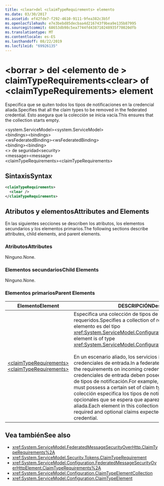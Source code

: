 ```yaml
---
title: <clear>del <claimTypeRequirements> elemento
ms.date: 03/30/2017
ms.assetid: ef42fde7-f292-4610-9111-9fea382c3b5f
ms.openlocfilehash: e7e3bebd85decbaa4d216743f9bea9e135b87995
ms.sourcegitcommit: 68653db98c5ea7744fd438710248935f70020dfb
ms.translationtype: MT
ms.contentlocale: es-ES
ms.lasthandoff: 08/22/2019
ms.locfileid: "69926135"
---
```

# <a name="clear-of-claimtyperequirements-element"></a><span data-ttu-id="72779-102">\<borrar > del \<elemento de > claimTypeRequirements</span><span class="sxs-lookup"><span data-stu-id="72779-102">\<clear> of \<claimTypeRequirements> element</span></span>
<span data-ttu-id="72779-103">Especifica que se quiten todos los tipos de notificaciones en la credencial aliada.</span><span class="sxs-lookup"><span data-stu-id="72779-103">Specifies that all the claim types to be removed in the federated credential.</span></span> <span data-ttu-id="72779-104">Esto asegura que la colección se inicia vacía.</span><span class="sxs-lookup"><span data-stu-id="72779-104">This ensures that the collection starts empty.</span></span>  
  
 <span data-ttu-id="72779-105">\<system.ServiceModel></span><span class="sxs-lookup"><span data-stu-id="72779-105">\<system.ServiceModel></span></span>  
<span data-ttu-id="72779-106">\<bindings></span><span class="sxs-lookup"><span data-stu-id="72779-106">\<bindings></span></span>  
<span data-ttu-id="72779-107">\<wsFederatedBinding></span><span class="sxs-lookup"><span data-stu-id="72779-107">\<wsFederatedBinding></span></span>  
<span data-ttu-id="72779-108">\<binding></span><span class="sxs-lookup"><span data-stu-id="72779-108">\<binding></span></span>  
<span data-ttu-id="72779-109">\<> de seguridad</span><span class="sxs-lookup"><span data-stu-id="72779-109">\<security></span></span>  
<span data-ttu-id="72779-110">\<message></span><span class="sxs-lookup"><span data-stu-id="72779-110">\<message></span></span>  
<span data-ttu-id="72779-111">\<claimTypeRequirements></span><span class="sxs-lookup"><span data-stu-id="72779-111">\<claimTypeRequirements></span></span>  
  
## <a name="syntax"></a><span data-ttu-id="72779-112">Sintaxis</span><span class="sxs-lookup"><span data-stu-id="72779-112">Syntax</span></span>  
  
```xml  
<claimTypeRequirements>
  <clear />
</claimTypeRequirements>
```  
  
## <a name="attributes-and-elements"></a><span data-ttu-id="72779-113">Atributos y elementos</span><span class="sxs-lookup"><span data-stu-id="72779-113">Attributes and Elements</span></span>  
 <span data-ttu-id="72779-114">En las siguientes secciones se describen los atributos, los elementos secundarios y los elementos primarios.</span><span class="sxs-lookup"><span data-stu-id="72779-114">The following sections describe attributes, child elements, and parent elements.</span></span>  
  
### <a name="attributes"></a><span data-ttu-id="72779-115">Atributos</span><span class="sxs-lookup"><span data-stu-id="72779-115">Attributes</span></span>  
 <span data-ttu-id="72779-116">Ninguno.</span><span class="sxs-lookup"><span data-stu-id="72779-116">None.</span></span>  
  
### <a name="child-elements"></a><span data-ttu-id="72779-117">Elementos secundarios</span><span class="sxs-lookup"><span data-stu-id="72779-117">Child Elements</span></span>  
 <span data-ttu-id="72779-118">Ninguno.</span><span class="sxs-lookup"><span data-stu-id="72779-118">None.</span></span>  
  
### <a name="parent-elements"></a><span data-ttu-id="72779-119">Elementos primarios</span><span class="sxs-lookup"><span data-stu-id="72779-119">Parent Elements</span></span>  
  
|<span data-ttu-id="72779-120">Elemento</span><span class="sxs-lookup"><span data-stu-id="72779-120">Element</span></span>|<span data-ttu-id="72779-121">DESCRIPCIÓN</span><span class="sxs-lookup"><span data-stu-id="72779-121">Description</span></span>|  
|-------------|-----------------|  
|[<span data-ttu-id="72779-122">\<claimTypeRequirements></span><span class="sxs-lookup"><span data-stu-id="72779-122">\<claimTypeRequirements></span></span>](claimtyperequirements-for-message.md)|<span data-ttu-id="72779-123">Especifica una colección de tipos de notificación requeridos.</span><span class="sxs-lookup"><span data-stu-id="72779-123">Specifies a collection of required claim types.</span></span> <span data-ttu-id="72779-124">Cada elemento es del tipo <xref:System.ServiceModel.Configuration.ClaimTypeElement>.</span><span class="sxs-lookup"><span data-stu-id="72779-124">Each element is of type <xref:System.ServiceModel.Configuration.ClaimTypeElement>.</span></span><br /><br /> <span data-ttu-id="72779-125">En un escenario aliado, los servicios indican los requisitos de las credenciales de entrada.</span><span class="sxs-lookup"><span data-stu-id="72779-125">In a federated scenario, services state the requirements on incoming credentials.</span></span> <span data-ttu-id="72779-126">Por ejemplo, las credenciales de entrada deben poseer un determinado conjunto de tipos de notificación.</span><span class="sxs-lookup"><span data-stu-id="72779-126">For example, the incoming credentials must possess a certain set of claim types.</span></span> <span data-ttu-id="72779-127">Cada elemento de la colección especifica los tipos de notificaciones necesarias y opcionales que se espera que aparezcan en una credencial aliada.</span><span class="sxs-lookup"><span data-stu-id="72779-127">Each element in this collection specifies the types of required and optional claims expected to appear in a federated credential.</span></span>|  
  
## <a name="see-also"></a><span data-ttu-id="72779-128">Vea también</span><span class="sxs-lookup"><span data-stu-id="72779-128">See also</span></span>

- <xref:System.ServiceModel.FederatedMessageSecurityOverHttp.ClaimTypeRequirements%2A>
- <xref:System.ServiceModel.Security.Tokens.ClaimTypeRequirement>
- <xref:System.ServiceModel.Configuration.FederatedMessageSecurityOverHttpElement.ClaimTypeRequirements%2A>
- <xref:System.ServiceModel.Configuration.ClaimTypeElementCollection>
- <xref:System.ServiceModel.Configuration.ClaimTypeElement>
